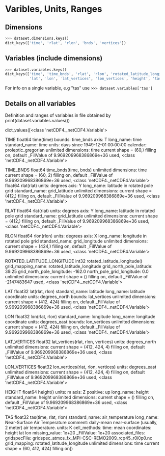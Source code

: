 # Varibles, Units, Ranges 

## Dimensions

```python
>>> dataset.dimensions.keys()
dict_keys(['time', 'rlat', 'rlon', 'bnds', 'vertices'])
```


## Variables (include dimensions)
```python
>>> dataset.variables.keys()
dict_keys(['time', 'time_bnds', 'rlat', 'rlon', 'rotated_latitude_longitude', 
           'lat', 'lon', 'lat_vertices', 'lon_vertices', 'height', 'tas'])
```

For info on a single variable, e.g "tas" use
`>>> dataset.variables['tas']`


## Details on all variables
Definition and ranges of variables in file obtained by
    print(dataset.variables.values())

dict_values([<class 'netCDF4._netCDF4.Variable'>

TIME
    float64 time(time)
        bounds: time_bnds
        axis: T
        long_name: time
        standard_name: time
        units: days since 1949-12-01 00:00:00
        calendar: proleptic_gregorian
    unlimited dimensions: time
    current shape = (60,)
    filling on, default _FillValue of 9.969209968386869e+36 used, <class 'netCDF4._netCDF4.Variable'>

TIME_BNDS
    float64 time_bnds(time, bnds)
    unlimited dimensions: time
    current shape = (60, 2)
    filling on, default _FillValue of 9.969209968386869e+36 used, <class 'netCDF4._netCDF4.Variable'>
    float64 rlat(rlat)
        units: degrees
        axis: Y
        long_name: latitude in rotated pole grid
        standard_name: grid_latitude
    unlimited dimensions:
    current shape = (412,)
    filling on, default _FillValue of 9.969209968386869e+36 used, <class 'netCDF4._netCDF4.Variable'>

RLAT
    float64 rlat(rlat)
        units: degrees
        axis: Y
        long_name: latitude in rotated pole grid
        standard_name: grid_latitude
    unlimited dimensions:
    current shape = (412,)
    filling on, default _FillValue of 9.969209968386869e+36 used, <class 'netCDF4._netCDF4.Variable'>

RLON
    float64 rlon(rlon)
        units: degrees
        axis: X
        long_name: longitude in rotated pole grid
        standard_name: grid_longitude
    unlimited dimensions:
    current shape = (424,)
    filling on, default _FillValue of 9.969209968386869e+36 used, <class 'netCDF4._netCDF4.Variable'>

ROTATED_LATITUDE_LONGITUDE
    int32 rotated_latitude_longitude()
        grid_mapping_name: rotated_latitude_longitude
        grid_north_pole_latitude: 39.25
        grid_north_pole_longitude: -162.0
        north_pole_grid_longitude: 0.0
    unlimited dimensions:
    current shape = ()
    filling on, default _FillValue of -2147483647 used, <class 'netCDF4._netCDF4.Variable'>

LAT
    float32 lat(rlat, rlon)
        standard_name: latitude
        long_name: latitude coordinate
        units: degrees_north
        bounds: lat_vertices
    unlimited dimensions:
    current shape = (412, 424)
    filling on, default _FillValue of 9.969209968386869e+36 used, <class 'netCDF4._netCDF4.Variable'>

LON
    float32 lon(rlat, rlon)
        standard_name: longitude
        long_name: longitude coordinate
        units: degrees_east
        bounds: lon_vertices
    unlimited dimensions:
    current shape = (412, 424)
    filling on, default _FillValue of 9.969209968386869e+36 used, <class 'netCDF4._netCDF4.Variable'>

LAT_VERTICES
    float32 lat_vertices(rlat, rlon, vertices)
        units: degrees_north
    unlimited dimensions:
    current shape = (412, 424, 4)
    filling on, default _FillValue of 9.969209968386869e+36 used, <class 'netCDF4._netCDF4.Variable'>

LON_VERTICES
    float32 lon_vertices(rlat, rlon, vertices)
        units: degrees_east
    unlimited dimensions:
    current shape = (412, 424, 4)
    filling on, default _FillValue of 9.969209968386869e+36 used, <class 'netCDF4._netCDF4.Variable'>

HEIGHT
    float64 height()
        units: m
        axis: Z
        positive: up
        long_name: height
        standard_name: height
    unlimited dimensions:
    current shape = ()
    filling on, default _FillValue of 9.969209968386869e+36 used, <class 'netCDF4._netCDF4.Variable'>

TAS
    float32 tas(time, rlat, rlon)
        standard_name: air_temperature
        long_name: Near-Surface Air Temperature
        comment: daily-mean near-surface (usually, 2 meter) air temperature.
        units: K
        cell_methods: time: mean
        coordinates: height lat lon
        missing_value: 1e+20
        _FillValue: 1e+20
        associated_files: gridspecFile: gridspec_atmos_fx_MPI-CSC-REMO2009_rcp45_r0i0p0.nc
        grid_mapping: rotated_latitude_longitude
    unlimited dimensions: time
    current shape = (60, 412, 424)
    filling on])